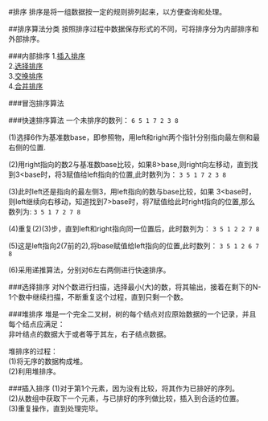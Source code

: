 #排序
  排序是将一组数据按一定的规则排列起来，以方便查询和处理。

##排序算法分类
  按照排序过程中数据保存形式的不同，可将排序分为内部排序和外部排序。   

###内部排序
  1.[插入排序](#)    
  2.[选择排序](#)    
  3.[交换排序](#)    
  4.[合并排序](#)    

###冒泡排序算法

###快速排序算法
  一个未排序的数列：
    ``` 6 5 1 7 2 3 8  ```   

  (1)选择6作为基准数base，即参照物，用left和right两个指针分别指向最左侧和最右侧的位置.    

  (2)用right指向的数2与基准数base比较，如果8>base,则right向左移动，直到找到3<base时，将3赋值给left指向的位置,此时数列为：
    ``` 3 5 1 7 2 3 8 ```

  (3)此时left还是指向的最左侧3，用left指向的数与base比较，如果 3<base时，则left继续向右移动，知道找到7>base时，将7赋值给此时right指向的位置,那么数列为:
    ``` 3 5 1 7 2 7 8 ```

  (4)重复(2)(3)步，直到left和right指向同一位置后，此时数列为：
    ``` 3 5 1 2 2 7 8 ```

  (5)这是left指向2(7前的2),将base赋值给left指向的位置,此时数列：
    ``` 3 5 1 2 6 7 8 ```

  (6)采用递推算法，分别对6左右两侧进行快速排序。

###选择排序
    对N个数进行扫描，选择最小(大)的数，将其输出，接着在剩下的N-1个数中继续扫描，不断重复这个过程，直到只剩一个数。

###堆排序
  堆是一个完全二叉树，树的每个结点对应原始数据的一个记录，并且每个结点应满足：    
    非叶结点的数据大于或者等于其左，右子结点数据。    

  堆排序的过程：    
      (1)将无序的数据构成堆。    
      (2)利用堆排序。

###插入排序
  (1)对于第1个元素，因为没有比较，将其作为已排好的序列。    
  (2)从数组中获取下一个元素，与已排好的序列做比较，插入到合适的位置。   
  (3)重复操作，直到处理完毕。    
